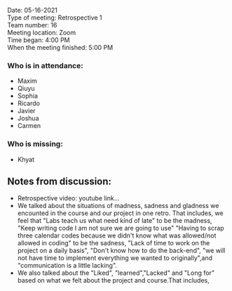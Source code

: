 Date: 05-16-2021 <br>
Type of meeting: Retrospective 1 <br>
Team number: 16 <br>
Meeting location: Zoom <br>
Time began: 4:00 PM <br> 
When the meeting finished: 5:00 PM

### Who is in attendance:
- Maxim
- Qiuyu
- Sophia
- Ricardo
- Javier
- Joshua
- Carmen

### Who is missing:
- Khyat

## Notes from discussion:
- Retrospective video: youtube link...
- We talked about the situations of madness, sadness and gladness we encounted in the course and our project in one retro. That includes, we feel that "Labs teach us what need kind of late" to be the madness, "Keep writing code I am not sure we are going to use" "Having to scrap three calendar codes because we didn't know what was allowed/not allowed in coding" to be the sadness, "Lack of time to work on the project on a daily basis", "Don't know how to do the back-end", "we will not have time to implement everything we wanted to originally",and "communication is a little lacking".
- We also talked about the "Liked", "learned","Lacked" and "Long for" based on what we felt about the project and course.That includes, 
